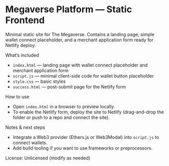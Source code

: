 # Megaverse Platform — Static Frontend

Minimal static site for The Megaverse. Contains a landing page, simple wallet connect placeholder, and a merchant application form ready for Netlify deploy.

What’s included
- `index.html` — landing page with wallet connect placeholder and merchant application form
- `script.js` — minimal client-side code for wallet button placeholder
- `style.css` — basic styles
- `success.html` — post-submit page for the Netlify form

How to use
- Open `index.html` in a browser to preview locally.
- To enable the Netlify form, deploy the site to Netlify (drag-and-drop the folder or push to a repo and connect the site).

Notes & next steps
- Integrate a Web3 provider (Ethers.js or Web3Modal) into `script.js` to connect wallets.
- Add build tooling if you want to use frameworks or preprocessors.

License: Unlicensed (modify as needed)
